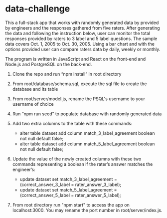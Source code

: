 # data-challenge
This a full-stack app that works with randomly generated data by provided by engineers and the responses gathered from five raters. After generating the data and following the instruction below, user can monitor the total responses provided by raters to 3 label and 5 label questions. The sample data covers Oct. 1, 2005 to Oct. 30, 2005. Using a bar chart and with the options provided user can compare raters data by daily, weekly or monthly.

The program is written in JavaScript and React on the front-end and Node.js and PostgreSQL on the back-end. 

1. Clone the repo and run “npm install” in root directory

2. From root/database/schema.sql, execute the sql file to create the database and its table 

3. From root/server/model.js, rename the PSQL's username to your username of choice

4. Run “npm run seed” to populate database with randomly generated data

5. Add two extra columns to the table with these commands:
	* alter table dataset add column match_3_label_agreement boolean not null default false;
	* alter table dataset add column match_5_label_agreement boolean not null default false;

6. Update the value of the newly created columns with these two commands representing a boolean if the rater’s answer matches the engineer’s:
	* update dataset set match_3_label_agreement = (correct_answer_3_label = rater_answer_3_label);
	* update dataset set match_5_label_agreement = (correct_answer_5_label = rater_answer_5_label);

7. From root directory run "npm start" to access the app on localhost:3000. You may rename the port number in root/server/index.js.
